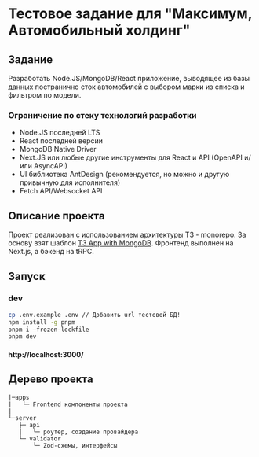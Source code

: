 # Тестовое задание для "Максимум, Автомобильный холдинг"

## Задание

Разработать Node.JS/MongoDB/React приложение, выводящее из базы данных постранично сток автомобилей с выбором марки из списка и фильтром по модели.

### Ограничение по стеку технологий разработки

- Node.JS последней LTS
- React последней версии
- MongoDB Native Driver
- Next.JS или любые другие инструменты для React и API (OpenAPI и/или AsyncAPI)
- UI библиотека AntDesign (рекомендуется, но можно и другую привычную для исполнителя)
- Fetch API/Websocket API

## Описание проекта

Проект реализован с использованием архитектуры T3 - monorepo. За основу взят шаблон [T3 App with MongoDB](https://github.com/periakteon/t3-stack-mongodb). Фронтенд выполнен на Next.js, а бэкенд на tRPC.

## Запуск

### dev

```bash
cp .env.example .env // Добавить url тестовой БД!
npm install -g pnpm
pnpm i —frozen-lockfile
pnpm dev
```

#### http://localhost:3000/

## Дерево проекта

```text
|─apps
|   └─ Frontend компоненты проекта
|
└─server
   ├─ api
   |   └─ роутер, создание провайдера
   └─ validator
       └─ Zod-схемы, интерфейсы

```
